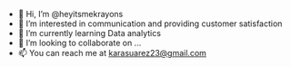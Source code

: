 - 👋 Hi, I’m @heyitsmekrayons
- 👀 I’m interested in communication and providing customer satisfaction
- 🌱 I’m currently learning Data analytics
- 💞️ I’m looking to collaborate on ...
- 📫 You can reach me at karasuarez23@gmail.com

<!---
heyitsmekrayons/heyitsmekrayons is a ✨ special ✨ repository because its `README.md` (this file) appears on your GitHub profile.
You can click the Preview link to take a look at your changes.
--->
